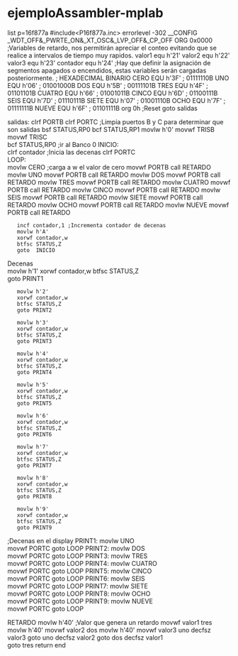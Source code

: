 # ejemploAssambler-mplab
list p=16f877a
#include<P16f877a.inc>
errorlevel -302
__CONFIG _WDT_OFF&_PWRTE_ON&_XT_OSC&_LVP_OFF&_CP_OFF
ORG 0x0000
;Variables de retardo, nos permitirán apreciar el conteo evitando que se realice a intervalos de tiempo muy rapidos.
valor1 equ h'21'
valor2 equ h'22'
valor3 equ h'23'
contador equ h'24'
;Hay que definir la asignación de segmentos apagados o encendidos, estas variables serán cargadas posteriormente.
;        HEXADECIMAL      BINARIO
CERO     EQU h'3F'   ;   01111110B
UNO      EQU h'06'   ;   01001000B
DOS      EQU h'5B'   ;   00111101B
TRES     EQU h'4F'   ;   01101101B
CUATRO   EQU h'66'   ;   01001011B
CINCO    EQU h'6D'   ;   01100111B
SEIS     EQU h'7D'   ;   01110111B
SIETE    EQU h'07'   ;   01001110B
OCHO     EQU h'7F'   ;   01111111B
NUEVE    EQU h'6F'   ;   01101111B
org 0h ;Reset
goto salidas

salidas:
       clrf PORTB
       clrf PORTC      ;Limpia puertos B y C para determinar que son salidas
       bsf STATUS,RP0 
       bcf STATUS,RP1 
       movlw h'0'
       movwf TRISB   
       movwf TRISC    
       bcf STATUS,RP0  ;ir al Banco 0
INICIO:     
       clrf contador   ;Inicia las decenas
       clrf PORTC      
LOOP:  
     movlw CERO        ;carga a w el valor de cero
       movwf PORTB
    call RETARDO
     movlw UNO
       movwf PORTB
       call RETARDO
     movlw DOS
       movwf PORTB
       call RETARDO
     movlw TRES
       movwf PORTB
       call RETARDO
     movlw CUATRO
       movwf PORTB
       call RETARDO
     movlw CINCO
       movwf PORTB
       call RETARDO
     movlw SEIS
       movwf PORTB
       call RETARDO
     movlw SIETE
       movwf PORTB
       call RETARDO
     movlw OCHO
       movwf PORTB
       call RETARDO
     movlw NUEVE
       movwf PORTB
       call RETARDO

       incf contador,1 ;Incrementa contador de decenas
       movlw h'A'
       xorwf contador,w
       btfsc STATUS,Z 
       goto  INICIO                                      
      
Decenas     
       movlw h'1'
       xorwf contador,w
       btfsc STATUS,Z  
       goto PRINT1
      
       movlw h'2'
       xorwf contador,w
       btfsc STATUS,Z 
       goto PRINT2

       movlw h'3'
       xorwf contador,w
       btfsc STATUS,Z  
       goto PRINT3

       movlw h'4'
       xorwf contador,w
       btfsc STATUS,Z  
       goto PRINT4

       movlw h'5'
       xorwf contador,w
       btfsc STATUS,Z  
       goto PRINT5
      
       movlw h'6'
       xorwf contador,w
       btfsc STATUS,Z   
       goto PRINT6

       movlw h'7'
       xorwf contador,w
       btfsc STATUS,Z   
       goto PRINT7

       movlw h'8'
       xorwf contador,w
       btfsc STATUS,Z   
       goto PRINT8

       movlw h'9'
       xorwf contador,w
       btfsc STATUS,Z  
       goto PRINT9
      

;Decenas en el display
PRINT1:
       movlw UNO       
       movwf PORTC
       goto LOOP
PRINT2:
       movlw DOS       
       movwf PORTC
       goto LOOP
PRINT3:
       movlw TRES       
       movwf PORTC
       goto LOOP
PRINT4:
       movlw CUATRO       
       movwf PORTC
       goto LOOP
PRINT5:
       movlw CINCO       
       movwf PORTC
       goto LOOP
PRINT6:
       movlw SEIS       
       movwf PORTC
       goto LOOP
PRINT7:
       movlw SIETE       
       movwf PORTC
       goto LOOP
PRINT8:
       movlw OCHO       
       movwf PORTC
       goto LOOP
PRINT9:
       movlw NUEVE       
       movwf PORTC
       goto LOOP

RETARDO
     movlw h'40'  ;Valor que  genera un retardo
     movwf valor1
tres movlw h'40'
     movwf valor2
dos  movlw h'40'
     movwf valor3
uno  decfsz valor3
     goto uno
     decfsz valor2
     goto dos
     decfsz valor1  
     goto tres
     return
  end
